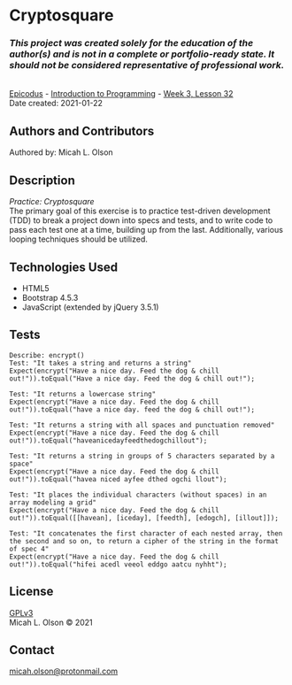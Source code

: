 # Cryptosquare

### _This project was created solely for the education of the author(s) and is not in a complete or portfolio-ready state. It should not be considered representative of professional work._
\
[Epicodus](https://www.epicodus.com/) - [Introduction to Programming](https://www.learnhowtoprogram.com/introduction-to-programming) - [Week 3, Lesson 32](https://www.learnhowtoprogram.com/introduction-to-programming/arrays-and-looping/practice-roman-numerals)
\
Date created: 2021-01-22

## Authors and Contributors
Authored by: Micah L. Olson

## Description
_Practice: Cryptosquare_  
The primary goal of this exercise is to practice test-driven development (TDD) to break a project down into specs and tests, and to write code to pass each test one at a time, building up from the last. Additionally, various looping techniques should be utilized.

## Technologies Used
* HTML5
* Bootstrap 4.5.3
* JavaScript (extended by jQuery 3.5.1)

## Tests
```
Describe: encrypt()
Test: "It takes a string and returns a string"
Expect(encrypt("Have a nice day. Feed the dog & chill out!")).toEqual("Have a nice day. Feed the dog & chill out!");

Test: "It returns a lowercase string"
Expect(encrypt("Have a nice day. Feed the dog & chill out!")).toEqual("have a nice day. feed the dog & chill out!");

Test: "It returns a string with all spaces and punctuation removed"
Expect(encrypt("Have a nice day. Feed the dog & chill out!")).toEqual("haveanicedayfeedthedogchillout");

Test: "It returns a string in groups of 5 characters separated by a space"
Expect(encrypt("Have a nice day. Feed the dog & chill out!")).toEqual("havea niced ayfee dthed ogchi llout");

Test: "It places the individual characters (without spaces) in an array modeling a grid"
Expect(encrypt("Have a nice day. Feed the dog & chill out!")).toEqual([[havean], [iceday], [feedth], [edogch], [illout]]);

Test: "It concatenates the first character of each nested array, then the second and so on, to return a cipher of the string in the format of spec 4"
Expect(encrypt("Have a nice day. Feed the dog & chill out!")).toEqual("hifei acedl veeol eddgo aatcu nyhht");
```

## License
[GPLv3](https://choosealicense.com/licenses/gpl-3.0/)\
Micah L. Olson &copy; 2021

## Contact
micah.olson@protonmail.com